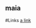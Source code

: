 ## maia
#Links
[a link](https://learn.sparkfun.com/tutorials/load-cell-amplifier-hx711-breakout-hookup-guide/all)
